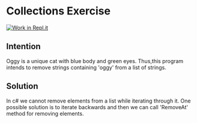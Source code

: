 
# Collections Exercise

[![Work in Repl.it](https://classroom.github.com/assets/work-in-replit-14baed9a392b3a25080506f3b7b6d57f295ec2978f6f33ec97e36a161684cbe9.svg)](https://classroom.github.com/online_ide?assignment_repo_id=2970326&assignment_repo_type=AssignmentRepo)

## Intention

Oggy is a unique cat with blue body and green eyes.
Thus,this program intends to remove strings containing 'oggy' from a list of strings.

## Solution

In c# we cannot remove elements from a list while iterating through it.
One possible solution is to iterate backwards
and then we can call 'RemoveAt' method for removing elements.
